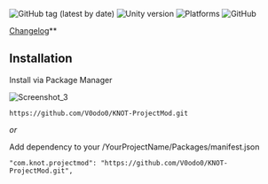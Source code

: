 ![GitHub tag (latest by date)](https://img.shields.io/github/v/tag/V0odo0/KNOT-ProjectMod?label=release)
![Unity version](https://img.shields.io/badge/Unity-2020.3%2B-blue)
![Platforms](https://img.shields.io/badge/platforms-all-blue)
![GitHub](https://img.shields.io/github/license/V0odo0/KNOT-Localization?label=license)

[Changelog](https://github.com/V0odo0/KNOT-Localization/blob/main/CHANGELOG.md)**

## Installation

Install via Package Manager

![Screenshot_3](https://user-images.githubusercontent.com/10213769/162617479-51c3d2d5-8573-44a2-bc56-8c68d09183f1.png)

```
https://github.com/V0odo0/KNOT-ProjectMod.git
```

*or*

Add dependency to your /YourProjectName/Packages/manifest.json

```
"com.knot.projectmod": "https://github.com/V0odo0/KNOT-ProjectMod.git",
```

